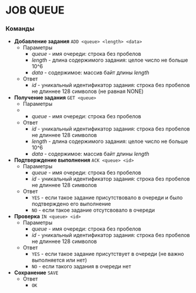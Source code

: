 JOB QUEUE
=========

### Команды

* __Добавление задания__ `ADD <queue> <length> <data>`
    - Параметры
        - _queue_ - имя очереди: строка без пробелов
        - _length_ - длина содержимого задания: целое число не больше 10^6
        - _data_ - содержимое: массив байт длины _length_
    - Ответ
        - _id_ - уникальный идентификатор задания: строка без пробелов не длиннее 128 символов (не равная NONE)
* __Получение задания__ `GET <queue>`
    - Параметры
    - 
        - _queue_ - имя очереди: строка без пробелов
    - Ответ
        - _id_ - уникальный идентификатор задания: строка без пробелов не длиннее 128 символов
        - _length_ - длина содержимого задания: целое число не больше 10^6
        - _data_ - содержимое: массив байт длины _length_
* __Подтверждение выполнения__ `ACK <queue> <id>`
    - Параметры
        - _queue_ - имя очереди: строка без пробелов
        - _id_ - уникальный идентификатор задания: строка без пробелов не длиннее 128 символов
    - Ответ
        - `YES` - если такое задание присутствовало в очереди и было подтверждено его выполнение
        - `NO` - если такое задание отсутсвовало в очереди
* __Проверка__ `IN <queue> <id>`
    - Параметры
        - _queue_ - имя очереди: строка без пробелов
        - _id_ - уникальный идентификатор задания: строка без пробелов не длиннее 128 символов
    - Ответ
        - `YES` - если такое задание присутствует в очереди (не важно выполняется или нет)
        - `NO` - если такого задания в очереди нет
* __Сохранение__ `SAVE`
    - Ответ
        - `OK`
